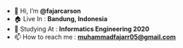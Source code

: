 - 👋 Hi, I’m <b>@fajarcarson</b>
- 🏠 Live In : <b>Bandung, Indonesia</b>
- 🗽 Studying At : <b>Informatics Engineering 2020</b>
- 📫 How to reach me : <b>muhammadfajarr05@gmail.com</b>

<!---
fajarcarson/fajarcarson is a ✨ special ✨ repository because its `README.md` (this file) appears on your GitHub profile.
You can click the Preview link to take a look at your changes.
--->
